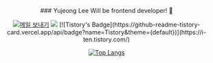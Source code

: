 <div align=center>
### Yujeong Lee 
Will be frontend developer! 🐥

<p>
  <a href="mailto:yujlee242@gmail.com"><img src="https://img.shields.io/badge/Gmail-EA4335?style=flat-square&amp;logo=Gmail&amp;logoColor=white" alt="메일 보내기"/></a>
<a href="https://github.com/yujleee"><img src="https://hits.seeyoufarm.com/api/count/incr/badge.svg?url=https%3A%2F%2Fgithub.com%2Fyujleee&count_bg=%233B3B3B&title_bg=%235798FF&icon=&icon_color=%23E7E7E7&title=visit&edge_flat=false"/></a>
[![Tistory's Badge](https://github-readme-tistory-card.vercel.app/api/badge?name=Tistory&theme={default})](https://i-ten.tistory.com/)
</p>
  
[![Top Langs](https://github-readme-stats.vercel.app/api/top-langs/?username=yujleee&layout=compact)](https://github.com/yujleee/github-readme-stats)
</div>
